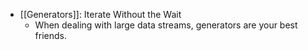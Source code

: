 - [[Generators]]: Iterate Without the Wait
	- When dealing with large data streams, generators are your best friends.
